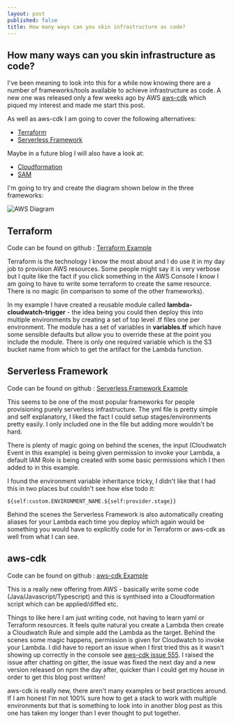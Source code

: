 ```yaml
---
layout: post
published: false
title: How many ways can you skin infrastructure as code?
---
```

## How many ways can you skin infrastructure as code?

I've been meaning to look into this for a while now knowing there are a number of frameworks/tools available to achieve infrastructure as code. A new one was released only a few weeks ago by AWS [aws-cdk](https://github.com/awslabs/aws-cdk/) which piqued my interest and made me start this post.

As well as aws-cdk I am going to cover the following alternatives:

- [Terraform](https://www.terraform.io)
- [Serverless Framework](https://serverless.com/)

Maybe in a future blog I will also have a look at:

- [Cloudformation](https://aws.amazon.com/cloudformation/)
- [SAM](https://github.com/awslabs/serverless-application-model)

I'm going to try and create the diagram shown below in the three frameworks:

![AWS Diagram]({{site.baseurl}}/img/lambda-aws.jpeg)

## Terraform

Code can be found on github : [Terraform Example](https://github.com/jnmullen/blog-iac-examples/tree/master/terraform)

Terraform is the technology I know the most about and I do use it in my day job to provision AWS resources. Some people might say it is very verbose but I quite like the fact if you click something in the AWS Console I know I am going to have to write some terraform to create the same resource. There is no magic (in comparison to some of the other frameworks).

In my example I have created a reusable module called __lambda-cloudwatch-trigger__ - the idea being you could then deploy this into multiple environments by creating a set of top level .tf files one per environment. The module has a set of variables in __variables.tf__ which have some sensible defaults but allow you to override these at the point you include the module. There is only one required variable which is the S3 bucket name from which to get the artifact for the Lambda function.

## Serverless Framework

Code can be found on github : [Serverless Framework Example](https://github.com/jnmullen/blog-iac-examples/tree/master/sf-lambda-cloudwatch-triggered)

This seems to be one of the most popular frameworks for people provisioning purely serverless infrastructure. The yml file is pretty simple and self explanatory, I liked the fact I could setup stages/environments pretty easily. I only included one in the file but adding more wouldn't be hard.

There is plenty of magic going on behind the scenes, the input (Cloudwatch Event in this example) is being given permission to invoke your Lambda, a default IAM Role is being created with some basic permissions which I then added to in this example.

I found the environment variable inheritance tricky, I didn't like that I had this in two places but couldn't see how else todo it:

```
${self:custom.ENVIRONMENT_NAME.${self:provider.stage}}
```

Behind the scenes the Serverless Framework is also automatically creating aliases for your Lambda each time you deploy which again would be something you would have to explicitly code for in Terraform or aws-cdk as well from what I can see.

## aws-cdk

Code can be found on github : [aws-cdk Example](https://github.com/jnmullen/blog-iac-examples/tree/master/cdk-example)

This is a really new offering from AWS - basically write some code (Java/Javascript/Typescript) and this is synthised into a Cloudformation script which can be applied/diffed etc.

Things to like here I am just writing code, not having to learn yaml or Terraform resources. It feels quite natural you create a Lambda then create a Cloudwatch Rule and simple add the Lambda as the target. Behind the scenes some magic happens, permission is given for Cloudwatch to invoke your Lambda. I did have to report an issue when I first tried this as it wasn't showing up correctly in the console see [aws-cdk issue 555](https://github.com/awslabs/aws-cdk/issues/555). I raised the issue after chatting on gitter, the issue was fixed the next day and a new version released on npm the day after, quicker than I could get my house in order to get this blog post written!

aws-cdk is really new, there aren't many examples or best practices around. If I am honest I'm not 100% sure how to get a stack to work with multiple environments but that is something to look into in another blog post as this one has taken my longer than I ever thought to put together.
